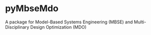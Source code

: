 # pyMbseMdo
A package for Model-Based Systems Engineering (MBSE) and Multi-Disciplinary Design Optimization (MDO)
